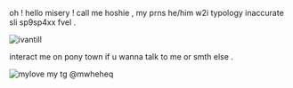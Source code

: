 oh ! hello misery !
call me hoshie , my prns he/him w2i
typology inaccurate sli sp9sp4xx fvel .

![ivantill](https://files.catbox.moe/d35tah.jpg)

interact me on pony town if u wanna talk to me or smth else .

![mylove](https://files.catbox.moe/d2rfv9.gif) my tg @mwheheq

